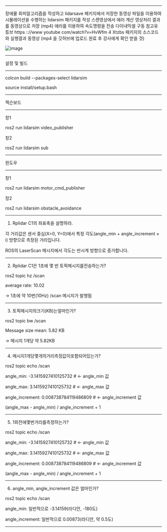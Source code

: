 ***

장애물 회피알고리즘을 작성하고 lidarsave 패키지에서 저장한 동영상 파일을 이용하여 
시뮬레이션을 수행하는 lidarsim 패키지를 작성 스캔영상에서 에러 계산 영상처리 결과를 동영상으로 저장 (mp4)
에러를 이용하여 속도명령을 전송 다이내믹셀 구동
참고유튜브 https :://www youtube com/watch?v=HvWfm 4 Xtzbs
패키지의 소스코드와 실행결과 동영상 
(mp4 을 깃허브에 업로드 완료 후 강사에게 확인 받을 것)

![image](https://github.com/user-attachments/assets/5c7b5495-4093-40bd-92ce-33e0e2d06440)

***

설정 및 빌드

***

colcon build --packages-select lidarsim

source install/setup.bash

***

젝슨보드

***

창1

ros2 run lidarsim video_publisher

창2

ros2 run lidarsim sub

***

윈도우

***

창1

ros2 run lidarsim motor_cmd_publisher

창2

ros2 run lidarsim obstacle_avoidance
***

1. Rplidar C1의 좌표축을 설명하라.

각 거리값은 센서 중심(X=0, Y=0)에서 특정 각도(angle_min + angle_increment × i) 방향으로 측정된 거리입니다.

ROS의 LaserScan 메시지에서 각도는 반시계 방향으로 증가합니다.

***

2. Rplidar C1은 1초에 몇 번 토픽메시지를전송하는가?

ros2 topic hz /scan

average rate: 10.02

→ 1초에 약 10번(10Hz) /scan 메시지가 발행됨

***

3. 토픽메시지의크기(KB)는얼마인가?

ros2 topic bw /scan

Message size mean: 5.82 KB

→ 메시지 1개당 약 5.82KB

***

4. 메시지1개당몇개의거리측정값이포함되어있는가?

ros2 topic echo /scan

angle_min: -3.1415927410125732          # ← angle_min 값

angle_max: 3.1415927410125732           # ← angle_max 값

angle_increment: 0.008738784119486809   # ← angle_increment 값

(angle_max - angle_min) / angle_increment + 1


***

5. 1회전에몇번거리를측정하는가?
   
ros2 topic echo /scan

angle_min: -3.1415927410125732          # ← angle_min 값

angle_max: 3.1415927410125732           # ← angle_max 값

angle_increment: 0.008738784119486809   # ← angle_increment 값

(angle_max - angle_min) / angle_increment + 1

***

6. angle_min, angle_increment 값은 얼마인가?

ros2 topic echo /scan

angle_min: 일반적으로 -3.14159(라디안, -180도)

angle_increment: 일반적으로 0.00873(라디안, 약 0.5도)

***
